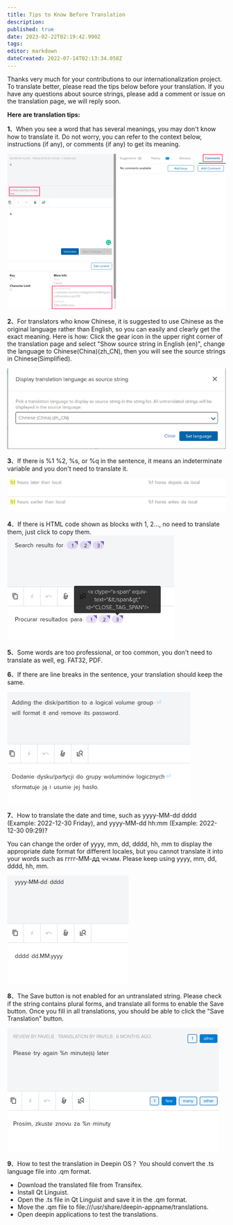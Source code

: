 ```yaml
---
title: Tips to Know Before Translation
description: 
published: true
date: 2023-02-22T02:19:42.990Z
tags: 
editor: markdown
dateCreated: 2022-07-14T02:13:34.058Z
---
```


Thanks very much for your contributions to our internationalization project. To translate  better, please read the tips below before your translation. If you have any questions about source strings, please add a comment or issue on the translation page, we will reply soon. 

**Here are translation tips:**

**1**、When you see a word that has several meanings, you may don't know how to translate it. Do not worry, you can refer to the context below, instructions (if any), or comments (if any) to get its meaning.

![image11.png](/image11.png)



**2**、For translators who know Chinese,  it is suggested to use Chinese as the original language rather than English, so you can easily and clearly get the exact meaning. Here is how: Click the gear icon in the upper right corner of the translation page and select "Show source string in English (en)", change the language to Chinese(China)(zh_CN), then you will see the source strings in Chinese(Simplified).


![image22.png](/image22.png)

**3**、If there is %1 %2, %s, or %q in the sentence, it means an indeterminate variable and you don't need to translate it.

![image33.png](/image33.png)

**4**、If there is HTML code shown as blocks with 1, 2..., no need to translate them, just click to copy them.
![image44.png](/image44.png)

**5**、Some words are too professional, or too common, you don't need to translate as well, eg. FAT32, PDF.

**6**、If there are line breaks in the sentence, your translation should keep the same.

![image55.png](/image55.png)

**7**、How to translate the date and time, such as yyyy-MM-dd dddd (Example: 2022-12-30 Friday), and yyyy-MM-dd hh:mm (Example: 2022-12-30 09:29)?

You can change the order of yyyy, mm, dd, dddd, hh, mm to display the appropriate date format for different locales, but you cannot translate it into your words such as гггг-ММ-дд чч:мм. Please keep using yyyy, mm, dd,  dddd, hh, mm.


![image66.png](/image66.png)

**8**、The Save button is not enabled for an untranslated string.
Please check if the string contains plural forms, and translate all forms to enable the Save button. Once you fill in all translations, you should be able to click the "Save Translation" button.

![image88.png](/image88.png)

**9**、How to test the translation in Deepin OS？ You should convert the .ts language file into .qm format. 
- Download the translated file from Transifex.
- Install Qt Linguist. 
- Open the .ts file in Qt Linguist and save it in the .qm format. 
- Move the .qm file to file:///usr/share/deepin-appname/translations.
- Open deepin applications to test the translations.
